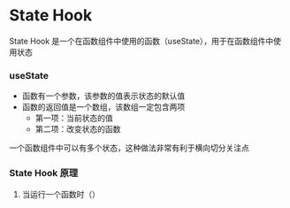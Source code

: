 # State Hook

State Hook 是一个在函数组件中使用的函数（useState），用于在函数组件中使用状态

### useState

- 函数有一个参数，该参数的值表示状态的默认值
- 函数的返回值是一个数组，该数组一定包含两项
  - 第一项：当前状态的值
  - 第二项：改变状态的函数

一个函数组件中可以有多个状态，这种做法非常有利于横向切分关注点

### State Hook 原理

1. 当运行一个函数时（）
